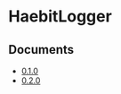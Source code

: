 # HaebitLogger

## Documents
* [0.1.0](https://yabby1997.github.io/HaebitLogger/0.1.0/documentation/haebitlogger/)
* [0.2.0](https://yabby1997.github.io/HaebitLogger/0.2.0/documentation/haebitlogger/)
